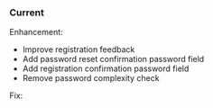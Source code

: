 ### Current

Enhancement:
  - Improve registration feedback
  - Add password reset confirmation password field
  - Add registration confirmation password field
  - Remove password complexity check

Fix:
